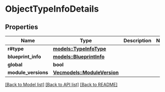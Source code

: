 # ObjectTypeInfoDetails

## Properties

Name | Type | Description | Notes
------------ | ------------- | ------------- | -------------
**r#type** | [**models::TypeInfoType**](TypeInfoType.md) |  | 
**blueprint_info** | [**models::BlueprintInfo**](BlueprintInfo.md) |  | 
**global** | **bool** |  | 
**module_versions** | [**Vec<models::ModuleVersion>**](ModuleVersion.md) |  | 

[[Back to Model list]](../README.md#documentation-for-models) [[Back to API list]](../README.md#documentation-for-api-endpoints) [[Back to README]](../README.md)


